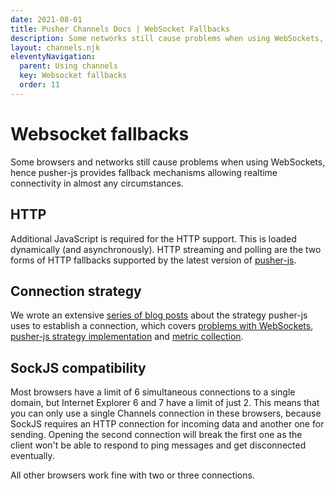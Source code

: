 ```yaml
---
date: 2021-08-01
title: Pusher Channels Docs | WebSocket Fallbacks
description: Some networks still cause problems when using WebSockets, so pusher-js provides fallback mechanisms to allow realtime connectivity in almost any circumstances.
layout: channels.njk
eleventyNavigation:
  parent: Using channels
  key: Websocket fallbacks
  order: 11
---
```


# Websocket fallbacks

Some browsers and networks still cause problems when using WebSockets, hence pusher-js provides fallback mechanisms allowing realtime connectivity in almost any circumstances.

## HTTP

Additional JavaScript is required for the HTTP support. This is loaded dynamically (and asynchronously). HTTP streaming and polling are the two forms of HTTP fallbacks supported by the latest version of [pusher-js](https://github.com/pusher/pusher-js).

## Connection strategy

We wrote an extensive [series of blog posts](https://blog.pusher.com/how-we-built-pusher-js-2-0-part-3-metrics/) about the strategy pusher-js uses to establish a connection, which covers [problems with WebSockets](https://blog.pusher.com/how-we-built-pusher20-part-1/), [pusher-js strategy implementation](https://blog.pusher.com/how-we-built-pusher-js-2-0-part-2-implementation/) and [metric collection](https://blog.pusher.com/how-we-built-pusher-js-2-0-part-3-metrics/).

## SockJS compatibility

Most browsers have a limit of 6 simultaneous connections to a single domain, but Internet Explorer 6 and 7 have a limit of just 2. This means that you can only use a single Channels connection in these browsers, because SockJS requires an HTTP connection for incoming data and another one for sending. Opening the second connection will break the first one as the client won't be able to respond to ping messages and get disconnected eventually.

All other browsers work fine with two or three connections.
